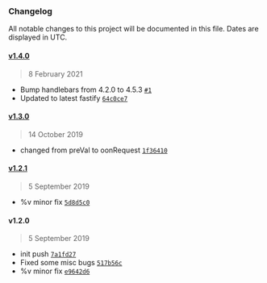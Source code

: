 ### Changelog

All notable changes to this project will be documented in this file. Dates are displayed in UTC.

#### [v1.4.0](https://github.com/Phara0h/fastify-good-sessions/compare/v1.3.0...v1.4.0)

> 8 February 2021

- Bump handlebars from 4.2.0 to 4.5.3 [`#1`](https://github.com/Phara0h/fastify-good-sessions/pull/1)
- Updated to latest fastify [`64c0ce7`](https://github.com/Phara0h/fastify-good-sessions/commit/64c0ce73ff828116d539976a46624bfa57e2e077)

#### [v1.3.0](https://github.com/Phara0h/fastify-good-sessions/compare/v1.2.1...v1.3.0)

> 14 October 2019

- changed from preVal to oonRequest [`1f36410`](https://github.com/Phara0h/fastify-good-sessions/commit/1f364102f3604f3115388e724c4289b75c65ffba)

#### [v1.2.1](https://github.com/Phara0h/fastify-good-sessions/compare/v1.2.0...v1.2.1)

> 5 September 2019

- %v minor fix [`5d8d5c0`](https://github.com/Phara0h/fastify-good-sessions/commit/5d8d5c0e7d337a23993011eaf84f43fbd7772a0e)

#### v1.2.0

> 5 September 2019

- init push [`7a1fd27`](https://github.com/Phara0h/fastify-good-sessions/commit/7a1fd27a931081193198c45de3420e85a4766870)
- Fixed some misc bugs [`517b56c`](https://github.com/Phara0h/fastify-good-sessions/commit/517b56c6393ab326fc7adf08062b96898fb20ea0)
- %v minor fix [`e9642d6`](https://github.com/Phara0h/fastify-good-sessions/commit/e9642d6630459c397a53d2ca3b2d11e695dca6eb)
